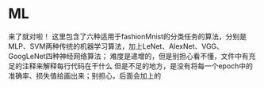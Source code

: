 # ML
来了就对啦！
这里包含了六种适用于fashionMnist的分类任务的算法，分别是MLP、SVM两种传统的机器学习算法，加上LeNet、AlexNet、VGG、GoogLeNet四种神经网络算法；
难度是递增的，但是别担心看不懂，文件中有充足的注释来解释每行代码在干什么
但是不足的地方，是没有将每一个epoch中的准确率、损失值给画出来；别担心，后面会加上的
